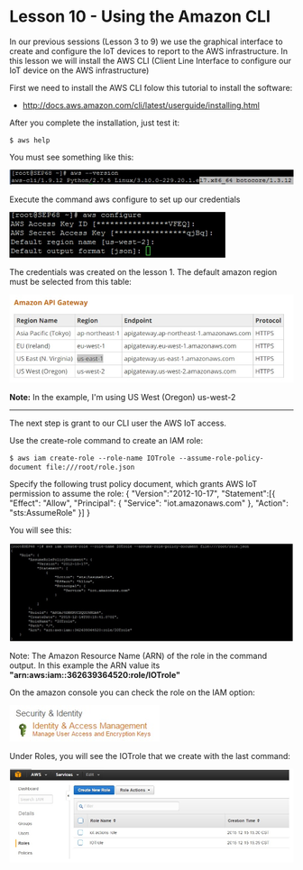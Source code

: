 # Lesson 10 - Using the Amazon CLI

In our previous sessions (Lesson 3 to 9) we use the graphical interface to create and configure the IoT devices to report to the AWS infrastructure.
In this lesson we will install the AWS CLI (Client Line Interface to configure our IoT device on the AWS infrastructure)

First we need to install the AWS CLI folow this tutorial to install the software: 

* http://docs.aws.amazon.com/cli/latest/userguide/installing.html
 
After you complete the installation, just test it:

    $ aws help

You must see something like this:

![](51.jpg)

Execute the command aws configure to set up our credentials

![](52.jpg)

The credentials was created on the lesson 1.
The default amazon region must be selected from this table:

![](53.jpg)

**Note:** In the example, I'm using US West (Oregon) us-west-2



---


The next step is grant to our CLI user the AWS IoT access.

Use the create-role command to create an IAM role:

    $ aws iam create-role --role-name IOTrole --assume-role-policy-document file:///root/role.json


Specify the following trust policy document, which grants AWS IoT permission to assume the role:
{
    "Version":"2012-10-17",
    "Statement":[{
        "Effect": "Allow",
        "Principal": {
            "Service": "iot.amazonaws.com"
        },
        "Action": "sts:AssumeRole"
    }]
}

 You will see this:
 
 ![](54.jpg)
 
Note: The Amazon Resource Name (ARN) of the role in the command output.
In this example the ARN value its **"arn:aws:iam::362639364520:role/IOTrole"**


On the amazon console you can check the role on the IAM option:

![](55.jpg)


 Under Roles, you will see the IOTrole that we create with the last command:
 
 ![](56.jpg)
 
 
 
 
 
 
 
